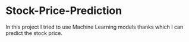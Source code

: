 # Stock-Price-Prediction

In this project I tried to use Machine Learning models thanks which I can predict the stock price. 
